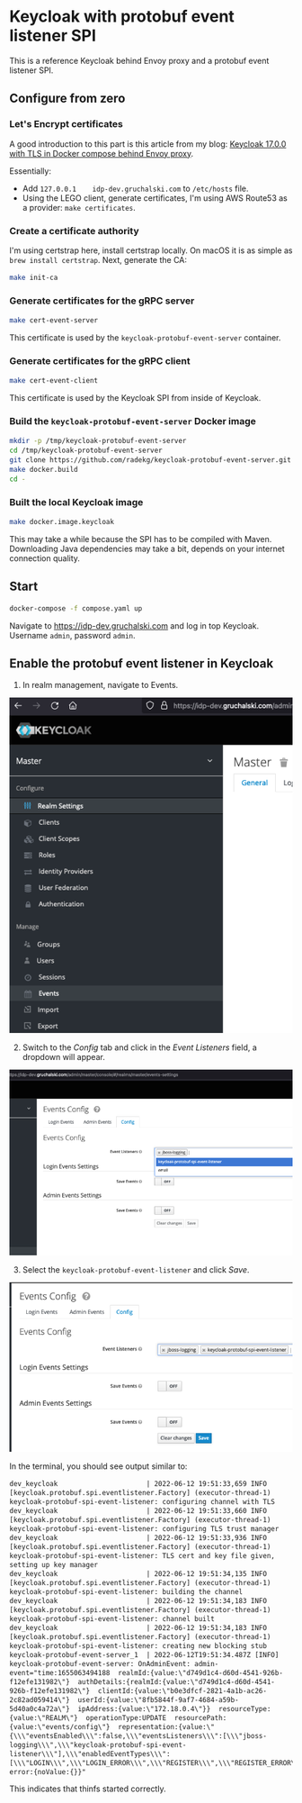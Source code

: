 # Keycloak with protobuf event listener SPI

This is a reference Keycloak behind Envoy proxy and a protobuf event listener SPI.

## Configure from zero

### Let's Encrypt certificates

A good introduction to this part is this article from my blog: [Keycloak 17.0.0 with TLS in Docker compose behind Envoy proxy](https://gruchalski.com/posts/2022-02-20-keycloak-1700-with-tls-behind-envoy/).

Essentially:

- Add `127.0.0.1    idp-dev.gruchalski.com` to `/etc/hosts` file.
- Using the LEGO client, generate certificates, I'm using AWS Route53 as a provider: `make certificates`.

### Create a certificate authority

I'm using certstrap here, install certstrap locally. On macOS it is as simple as `brew install certstrap`. Next, generate the CA:

```sh
make init-ca
```

### Generate certificates for the gRPC server

```sh
make cert-event-server
```

This certificate is used by the `keycloak-protobuf-event-server` container.

### Generate certificates for the gRPC client

```sh
make cert-event-client
```

This certificate is used by the Keycloak SPI from inside of Keycloak.

### Build the `keycloak-protobuf-event-server` Docker image

```sh
mkdir -p /tmp/keycloak-protobuf-event-server
cd /tmp/keycloak-protobuf-event-server
git clone https://github.com/radekg/keycloak-protobuf-event-server.git .
make docker.build
cd -
```

### Built the local Keycloak image

```sh
make docker.image.keycloak
```

This may take a while because the SPI has to be compiled with Maven. Downloading Java dependencies may take a bit, depends on your internet connection quality.

## Start

```sh
docker-compose -f compose.yaml up
```

Navigate to https://idp-dev.gruchalski.com and log in top Keycloak. Username `admin`, password `admin`.

## Enable the protobuf event listener in Keycloak

1. In realm management, navigate to Events.

![Realm events](docs/images/01-realm-events.png)

2. Switch to the _Config_ tab and click in the _Event Listeners_ field, a dropdown will appear.

![Available listeners](docs/images/02-event-listeners-config.png)

3. Select the `keycloak-protobuf-event-listener` and click _Save_.

![Add listener](docs/images/03-add-event-listener.png)

In the terminal, you should see output similar to:

```
dev_keycloak                      | 2022-06-12 19:51:33,659 INFO  [keycloak.protobuf.spi.eventlistener.Factory] (executor-thread-1) keycloak-protobuf-spi-event-listener: configuring channel with TLS
dev_keycloak                      | 2022-06-12 19:51:33,660 INFO  [keycloak.protobuf.spi.eventlistener.Factory] (executor-thread-1) keycloak-protobuf-spi-event-listener: configuring TLS trust manager
dev_keycloak                      | 2022-06-12 19:51:33,936 INFO  [keycloak.protobuf.spi.eventlistener.Factory] (executor-thread-1) keycloak-protobuf-spi-event-listener: TLS cert and key file given, setting up key manager
dev_keycloak                      | 2022-06-12 19:51:34,135 INFO  [keycloak.protobuf.spi.eventlistener.Factory] (executor-thread-1) keycloak-protobuf-spi-event-listener: building the channel
dev_keycloak                      | 2022-06-12 19:51:34,183 INFO  [keycloak.protobuf.spi.eventlistener.Factory] (executor-thread-1) keycloak-protobuf-spi-event-listener: channel built
dev_keycloak                      | 2022-06-12 19:51:34,183 INFO  [keycloak.protobuf.spi.eventlistener.Factory] (executor-thread-1) keycloak-protobuf-spi-event-listener: creating new blocking stub
keycloak-protobuf-event-server_1  | 2022-06-12T19:51:34.487Z [INFO]  keycloak-protobuf-event-server: OnAdminEvent: admin-event="time:1655063494188  realmId:{value:\"d749d1c4-d60d-4541-926b-f12efe131982\"}  authDetails:{realmId:{value:\"d749d1c4-d60d-4541-926b-f12efe131982\"}  clientId:{value:\"b0e3dfcf-2821-4a1b-ac26-2c82ad059414\"}  userId:{value:\"8fb5844f-9af7-4684-a59b-5d40a0c4a72a\"}  ipAddress:{value:\"172.18.0.4\"}}  resourceType:{value:\"REALM\"}  operationType:UPDATE  resourcePath:{value:\"events/config\"}  representation:{value:\"{\\\"eventsEnabled\\\":false,\\\"eventsListeners\\\":[\\\"jboss-logging\\\",\\\"keycloak-protobuf-spi-event-listener\\\"],\\\"enabledEventTypes\\\":[\\\"LOGIN\\\",\\\"LOGIN_ERROR\\\",\\\"REGISTER\\\",\\\"REGISTER_ERROR\\\",\\\"LOGOUT\\\",\\\"LOGOUT_ERROR\\\",\\\"CODE_TO_TOKEN\\\",\\\"CODE_TO_TOKEN_ERROR\\\",\\\"CLIENT_LOGIN\\\",\\\"CLIENT_LOGIN_ERROR\\\",\\\"FEDERATED_IDENTITY_LINK\\\",\\\"FEDERATED_IDENTITY_LINK_ERROR\\\",\\\"REMOVE_FEDERATED_IDENTITY\\\",\\\"REMOVE_FEDERATED_IDENTITY_ERROR\\\",\\\"UPDATE_EMAIL\\\",\\\"UPDATE_EMAIL_ERROR\\\",\\\"UPDATE_PROFILE\\\",\\\"UPDATE_PROFILE_ERROR\\\",\\\"UPDATE_PASSWORD\\\",\\\"UPDATE_PASSWORD_ERROR\\\",\\\"UPDATE_TOTP\\\",\\\"UPDATE_TOTP_ERROR\\\",\\\"VERIFY_EMAIL\\\",\\\"VERIFY_EMAIL_ERROR\\\",\\\"VERIFY_PROFILE\\\",\\\"VERIFY_PROFILE_ERROR\\\",\\\"REMOVE_TOTP\\\",\\\"REMOVE_TOTP_ERROR\\\",\\\"GRANT_CONSENT\\\",\\\"GRANT_CONSENT_ERROR\\\",\\\"UPDATE_CONSENT\\\",\\\"UPDATE_CONSENT_ERROR\\\",\\\"REVOKE_GRANT\\\",\\\"REVOKE_GRANT_ERROR\\\",\\\"SEND_VERIFY_EMAIL\\\",\\\"SEND_VERIFY_EMAIL_ERROR\\\",\\\"SEND_RESET_PASSWORD\\\",\\\"SEND_RESET_PASSWORD_ERROR\\\",\\\"SEND_IDENTITY_PROVIDER_LINK\\\",\\\"SEND_IDENTITY_PROVIDER_LINK_ERROR\\\",\\\"RESET_PASSWORD\\\",\\\"RESET_PASSWORD_ERROR\\\",\\\"RESTART_AUTHENTICATION\\\",\\\"RESTART_AUTHENTICATION_ERROR\\\",\\\"IDENTITY_PROVIDER_LINK_ACCOUNT\\\",\\\"IDENTITY_PROVIDER_LINK_ACCOUNT_ERROR\\\",\\\"IDENTITY_PROVIDER_FIRST_LOGIN\\\",\\\"IDENTITY_PROVIDER_FIRST_LOGIN_ERROR\\\",\\\"IDENTITY_PROVIDER_POST_LOGIN\\\",\\\"IDENTITY_PROVIDER_POST_LOGIN_ERROR\\\",\\\"IMPERSONATE\\\",\\\"IMPERSONATE_ERROR\\\",\\\"CUSTOM_REQUIRED_ACTION\\\",\\\"CUSTOM_REQUIRED_ACTION_ERROR\\\",\\\"EXECUTE_ACTIONS\\\",\\\"EXECUTE_ACTIONS_ERROR\\\",\\\"EXECUTE_ACTION_TOKEN\\\",\\\"EXECUTE_ACTION_TOKEN_ERROR\\\",\\\"CLIENT_REGISTER\\\",\\\"CLIENT_REGISTER_ERROR\\\",\\\"CLIENT_UPDATE\\\",\\\"CLIENT_UPDATE_ERROR\\\",\\\"CLIENT_DELETE\\\",\\\"CLIENT_DELETE_ERROR\\\",\\\"CLIENT_INITIATED_ACCOUNT_LINKING\\\",\\\"CLIENT_INITIATED_ACCOUNT_LINKING_ERROR\\\",\\\"TOKEN_EXCHANGE\\\",\\\"TOKEN_EXCHANGE_ERROR\\\",\\\"OAUTH2_DEVICE_AUTH\\\",\\\"OAUTH2_DEVICE_AUTH_ERROR\\\",\\\"OAUTH2_DEVICE_VERIFY_USER_CODE\\\",\\\"OAUTH2_DEVICE_VERIFY_USER_CODE_ERROR\\\",\\\"OAUTH2_DEVICE_CODE_TO_TOKEN\\\",\\\"OAUTH2_DEVICE_CODE_TO_TOKEN_ERROR\\\",\\\"AUTHREQID_TO_TOKEN\\\",\\\"AUTHREQID_TO_TOKEN_ERROR\\\",\\\"PERMISSION_TOKEN\\\",\\\"DELETE_ACCOUNT\\\",\\\"DELETE_ACCOUNT_ERROR\\\"],\\\"adminEventsEnabled\\\":false,\\\"adminEventsDetailsEnabled\\\":false}\"}  error:{noValue:{}}"
```

This indicates that thinfs started correctly.
